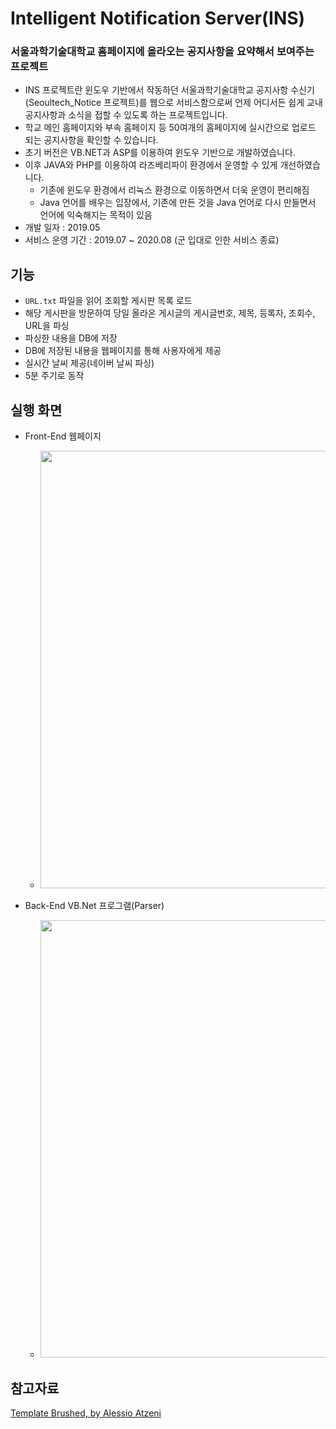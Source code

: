 # Intelligent Notification Server(INS)

### 서울과학기술대학교 홈페이지에 올라오는 공지사항을 요약해서 보여주는 프로젝트
- INS 프로젝트란 윈도우 기반에서 작동하던 서울과학기술대학교 공지사항 수신기(Seoultech_Notice 프로젝트)를 웹으로 서비스함으로써 언제 어디서든 쉽게 교내 공지사항과 소식을 접할 수 있도록 하는 프로젝트입니다.
- 학교 메인 홈페이지와 부속 홈페이지 등 50여개의 홈페이지에 실시간으로 업로드 되는 공지사항을 확인할 수 있습니다.
- 초기 버전은 VB.NET과 ASP를 이용하여 윈도우 기반으로 개발하였습니다.
- 이후 JAVA와 PHP를 이용하여 라즈베리파이 환경에서 운영할 수 있게 개선하였습니다.
  - 기존에 윈도우 환경에서 리눅스 환경으로 이동하면서 더욱 운영이 편리해짐
  - Java 언어를 배우는 입장에서, 기존에 만든 것을 Java 언어로 다시 만들면서 언어에 익숙해지는 목적이 있음
- 개발 일자 : 2019.05
- 서비스 운영 기간 : 2019.07 ~ 2020.08 (군 입대로 인한 서비스 종료)

## 기능
- ```URL.txt``` 파일을 읽어 조회할 게시판 목록 로드
- 해당 게시판을 방문하여 당일 올라온 게시글의 게시글번호, 제목, 등록자, 조회수, URL을 파싱
- 파싱한 내용을 DB에 저장
- DB에 저장된 내용을 웹페이지를 통해 사용자에게 제공
- 실시간 날씨 제공(네이버 날씨 파싱)
- 5분 주기로 동작

## 실행 화면
- Front-End 웹페이지
  - <img src="https://github.com/ehn1225/Projects/assets/5174517/3a8660f7-90bb-4289-acba-192e05064d04" width="700"/>

- Back-End VB.Net 프로그램(Parser)
  - <img src="https://github.com/ehn1225/Projects/assets/5174517/f38d5d3b-094e-4132-be9e-6aa8d800abc1" width="700"/>

## 참고자료
[Template Brushed, by Alessio Atzeni](https://www.alessioatzeni.com/blog/brushed-template/)

